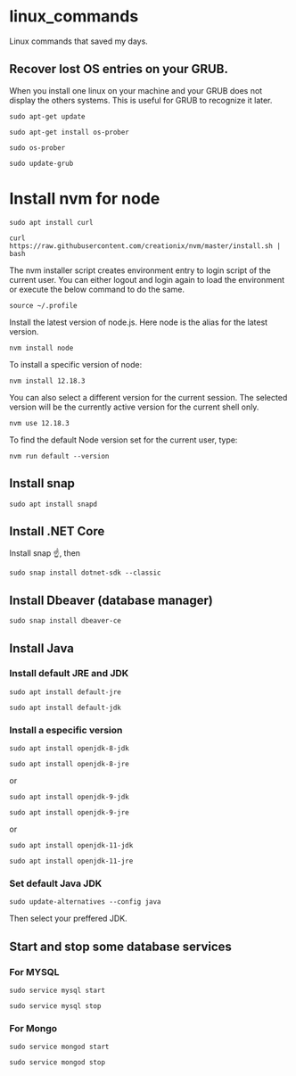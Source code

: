 # linux_commands
Linux commands that saved my days.

## Recover lost OS entries on your GRUB.

When you install one linux on your machine and your GRUB does not display the others systems. This is useful for GRUB to recognize it later.

```sudo apt-get update```

```sudo apt-get install os-prober```

```sudo os-prober```

```sudo update-grub```

# Install nvm for node

```sudo apt install curl``` 

```curl https://raw.githubusercontent.com/creationix/nvm/master/install.sh | bash ```

The nvm installer script creates environment entry to login script of the current user. You can either logout and login again to load the environment or execute the below command to do the same.

```source ~/.profile```

Install the latest version of node.js. Here node is the alias for the latest version.

```nvm install node```

To install a specific version of node:

```nvm install 12.18.3```

You can also select a different version for the current session. The selected version will be the currently active version for the current shell only.

```nvm use 12.18.3```

To find the default Node version set for the current user, type:

```nvm run default --version```

## Install snap

```sudo apt install snapd```

## Install .NET Core

Install snap ☝️, then

```sudo snap install dotnet-sdk --classic```

## Install Dbeaver (database manager)

```sudo snap install dbeaver-ce```

## Install Java

### Install default JRE and JDK

```sudo apt install default-jre```

```sudo apt install default-jdk```

### Install a especific version

```sudo apt install openjdk-8-jdk```

```sudo apt install openjdk-8-jre```

 or

```sudo apt install openjdk-9-jdk```

```sudo apt install openjdk-9-jre```

or 

```sudo apt install openjdk-11-jdk```

```sudo apt install openjdk-11-jre```

### Set default Java JDK

```sudo update-alternatives --config java```

Then select your preffered JDK.

## Start and stop some database services

### For MYSQL

```sudo service mysql start```

```sudo service mysql stop```

### For Mongo

```sudo service mongod start```

```sudo service mongod stop```
